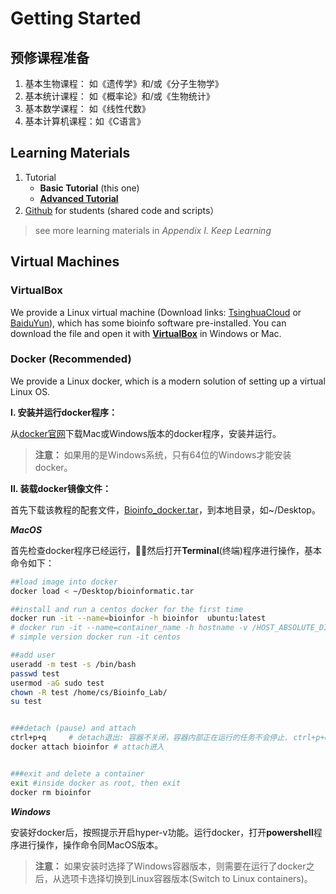 # Getting Started

## 预修课程准备

1. 基本生物课程：    如《遗传学》和/或《分子生物学》
2. 基本统计课程：    如《概率论》和/或《生物统计》
3. 基本数学课程：    如《线性代数》
4. 基本计算机课程：如《C语言》

## Learning Materials

1. Tutorial 
   * **Basic Tutorial** \(this one\) 
   * [**Advanced Tutorial**](https://lulab.gitbook.io/training)  
2. [Github](https://github.com/lulab/Shared) for students \(shared code and scripts）

> see more learning materials in _Appendix I. Keep Learning_

## Virtual Machines

### VirtualBox

We provide a Linux virtual machine \(Download links: [TsinghuaCloud](https://cloud.tsinghua.edu.cn/d/08cb34ba57cf44b8aea9/) or [BaiduYun](https://pan.baidu.com/s/1ETkey)\), which has some bioinfo software pre-installed. You can download the file and open it with [**VirtualBox**](https://www.virtualbox.org/wiki/Downloads) in Windows or Mac.

### Docker \(Recommended\)

We provide a Linux docker, which is a modern solution of setting up a virtual Linux OS.

**I. 安装并运行docker程序：**

从[docker官网](https://www.docker.com/get-docker)下载Mac或Windows版本的docker程序，安装并运行。

>**注意：** 如果用的是Windows系统，只有64位的Windows才能安装docker。


**II. 装载docker镜像文件：**

首先下载该教程的配套文件，[Bioinfo\_docker.tar](https://cloud.tsinghua.edu.cn/f/fef06408bbc446f6bb6e/?dl=1)，到本地目录，如~/Desktop。


_**MacOS**_

首先检查docker程序已经运行，然后打开**Terminal**(终端)程序进行操作，基本命令如下：


```bash
##load image into docker
docker load < ~/Desktop/bioinformatic.tar

##install and run a centos docker for the first time
docker run -it --name=bioinfor -h bioinfor  ubuntu:latest
# docker run -it --name=container_name -h hostname -v /HOST_ABSOLUTE_DIR:/CONTAINER_ABSOLUTE_DIR image_name:tag
# simple version docker run -it centos

##add user
useradd -m test -s /bin/bash
passwd test
usermod -aG sudo test
chown -R test /home/cs/Bioinfo_Lab/
su test


###detach (pause) and attach
ctrl+p+q     # detach退出: 容器不关闭，容器内部正在运行的任务不会停止. ctrl+p+q表示按住ctrl不动，先按下p，后按下q
docker attach bioinfor # attach进入


###exit and delete a container
exit #inside docker as root, then exit
docker rm bioinfor
```


_**Windows**_

安装好docker后，按照提示开启hyper-v功能。运行docker，打开**powershell**程序进行操作，操作命令同MacOS版本。

> **注意：** 如果安装时选择了Windows容器版本，则需要在运行了docker之后，从选项卡选择切换到Linux容器版本(Switch to Linux containers)。




